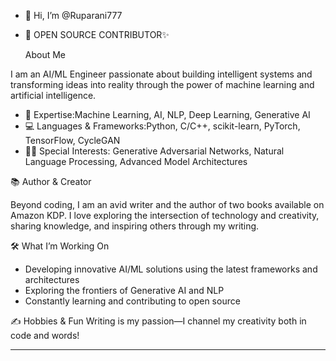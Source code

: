 - 👋 Hi, I’m @Ruparani777
- 💞 OPEN SOURCE CONTRIBUTOR✨

   About Me

I am an AI/ML Engineer passionate about building intelligent systems and transforming ideas into reality through the power of machine learning and artificial intelligence.

- 🧠 Expertise:Machine Learning, AI, NLP, Deep Learning, Generative AI
- 💻 Languages & Frameworks:Python, C/C++, scikit-learn, PyTorch, TensorFlow, CycleGAN
- 🧑‍💻 Special Interests: Generative Adversarial Networks, Natural Language Processing, Advanced Model Architectures

📚 Author & Creator

Beyond coding, I am an avid writer and the author of two books available on Amazon KDP. I love exploring the intersection of technology and creativity, sharing knowledge, and inspiring others through my writing.

 🛠️ What I’m Working On

- Developing innovative AI/ML solutions using the latest frameworks and architectures
- Exploring the frontiers of Generative AI and NLP
- Constantly learning and contributing to open source

✍️ Hobbies & Fun
Writing is my passion—I channel my creativity both in code and words!

---

<!-- GitHub Stats & Badges (optional, uncomment if you like) -->
<!--
![Ruparani777's GitHub stats](https://github-readme-stats.vercel.app/api?username=Ruparani777&show_icons=true&theme=radical)
![Top Langs](https://github-readme-stats.vercel.app/api/top-langs/?username=Ruparani777&layout=compact&theme=radical)
-->

<!--
**Let’s connect and create something amazing together!**
-->


<!---
Ruparani777/Ruparani777 is a ✨ special ✨ repository because its `README.md` (this file) appears on your GitHub profile.
You can click the Preview link to take a look at your changes.
--->
